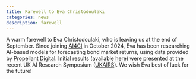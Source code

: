 ```yaml
---
title: Farewell to Eva Christodoulaki
categories: news
description: farewell
---
```

A warm farewell to Eva Christodoulaki, who is leaving us at the end of September. Since joining [AI4CI](https://ai4ci.ac.uk/) in October 2024, Eva has been researching AI-based models for forecasting bond market returns, using data provided by [Propellant Digital](https://propellant.digital/). Initial results ([available here](https://research-information.bris.ac.uk/en/publications/towards-error-detection-in-bond-market-reporting-data)) were presented at the recent UK AI Research Symposium ([UKAIRS](https://www.ukairs.ac.uk/)). We wish Eva best of luck for the future!